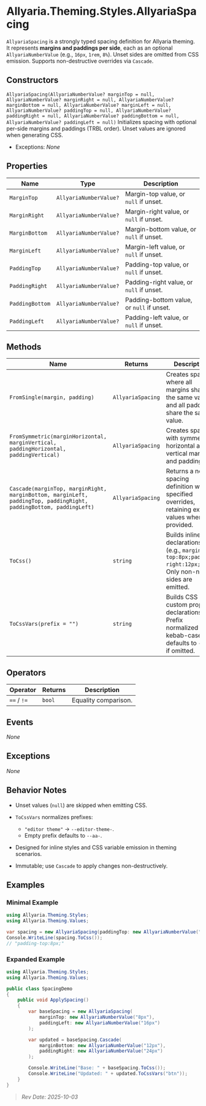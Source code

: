 # Allyaria.Theming.Styles.AllyariaSpacing

`AllyariaSpacing` is a strongly typed spacing definition for Allyaria theming.
It represents **margins and paddings per side**, each as an optional `AllyariaNumberValue` (e.g., `16px`, `1rem`, `8%`).
Unset sides are omitted from CSS emission. Supports non-destructive overrides via `Cascade`.

## Constructors

`AllyariaSpacing(AllyariaNumberValue? marginTop = null, AllyariaNumberValue? marginRight = null, AllyariaNumberValue? marginBottom = null, AllyariaNumberValue? marginLeft = null, AllyariaNumberValue? paddingTop = null, AllyariaNumberValue? paddingRight = null, AllyariaNumberValue? paddingBottom = null, AllyariaNumberValue? paddingLeft = null)`
Initializes spacing with optional per-side margins and paddings (TRBL order). Unset values are ignored when generating
CSS.

* Exceptions: *None*

## Properties

| Name            | Type                   | Description                               |
|-----------------|------------------------|-------------------------------------------|
| `MarginTop`     | `AllyariaNumberValue?` | Margin-top value, or `null` if unset.     |
| `MarginRight`   | `AllyariaNumberValue?` | Margin-right value, or `null` if unset.   |
| `MarginBottom`  | `AllyariaNumberValue?` | Margin-bottom value, or `null` if unset.  |
| `MarginLeft`    | `AllyariaNumberValue?` | Margin-left value, or `null` if unset.    |
| `PaddingTop`    | `AllyariaNumberValue?` | Padding-top value, or `null` if unset.    |
| `PaddingRight`  | `AllyariaNumberValue?` | Padding-right value, or `null` if unset.  |
| `PaddingBottom` | `AllyariaNumberValue?` | Padding-bottom value, or `null` if unset. |
| `PaddingLeft`   | `AllyariaNumberValue?` | Padding-left value, or `null` if unset.   |

## Methods

| Name                                                                                                              | Returns           | Description                                                                                                   |
|-------------------------------------------------------------------------------------------------------------------|-------------------|---------------------------------------------------------------------------------------------------------------|
| `FromSingle(margin, padding)`                                                                                     | `AllyariaSpacing` | Creates spacing where all margins share the same value and all paddings share the same value.                 |
| `FromSymmetric(marginHorizontal, marginVertical, paddingHorizontal, paddingVertical)`                             | `AllyariaSpacing` | Creates spacing with symmetric horizontal and vertical margins and paddings.                                  |
| `Cascade(marginTop, marginRight, marginBottom, marginLeft, paddingTop, paddingRight, paddingBottom, paddingLeft)` | `AllyariaSpacing` | Returns a new spacing definition with specified overrides, retaining existing values where not provided.      |
| `ToCss()`                                                                                                         | `string`          | Builds inline CSS declarations (e.g., `margin-top:8px;padding-right:12px;`). Only non-null sides are emitted. |
| `ToCssVars(prefix = "")`                                                                                          | `string`          | Builds CSS custom property declarations. Prefix normalized to kebab-case; defaults to `--aa-` if omitted.     |

## Operators

| Operator    | Returns | Description          |
|-------------|---------|----------------------|
| `==` / `!=` | `bool`  | Equality comparison. |

## Events

*None*

## Exceptions

*None*

## Behavior Notes

* Unset values (`null`) are skipped when emitting CSS.
* `ToCssVars` normalizes prefixes:

    * `"editor theme"` → `--editor-theme-`.
    * Empty prefix defaults to `--aa-`.
* Designed for inline styles and CSS variable emission in theming scenarios.
* Immutable; use `Cascade` to apply changes non-destructively.

## Examples

### Minimal Example

```csharp
using Allyaria.Theming.Styles;
using Allyaria.Theming.Values;

var spacing = new AllyariaSpacing(paddingTop: new AllyariaNumberValue("8px"));
Console.WriteLine(spacing.ToCss()); 
// "padding-top:8px;"
```

### Expanded Example

```csharp
using Allyaria.Theming.Styles;
using Allyaria.Theming.Values;

public class SpacingDemo
{
    public void ApplySpacing()
    {
        var baseSpacing = new AllyariaSpacing(
            marginTop: new AllyariaNumberValue("8px"),
            paddingLeft: new AllyariaNumberValue("16px")
        );

        var updated = baseSpacing.Cascade(
            marginBottom: new AllyariaNumberValue("12px"),
            paddingRight: new AllyariaNumberValue("24px")
        );

        Console.WriteLine("Base: " + baseSpacing.ToCss());
        Console.WriteLine("Updated: " + updated.ToCssVars("btn"));
    }
}
```

> *Rev Date: 2025-10-03*
